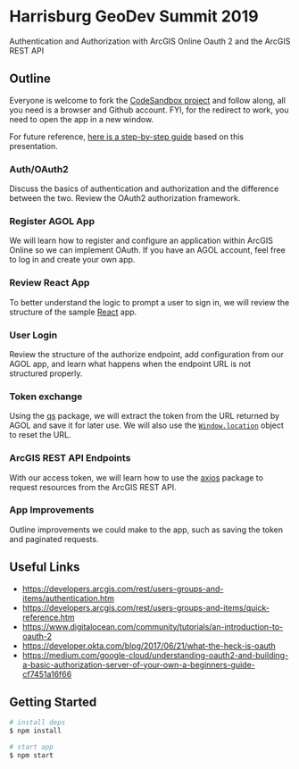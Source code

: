# Harrisburg GeoDev Summit 2019

Authentication and Authorization with ArcGIS Online Oauth 2 and the ArcGIS REST API

## Outline
Everyone is welcome to fork the [CodeSandbox project](https://codesandbox.io/s/53m9km4lj4) and follow along, all you need is a browser and Github account. FYI, for the redirect to work, you need to open the app in a new window.  

For future reference, [here is a step-by-step guide](https://link.medium.com/AdENWN1pwU) based on this presentation.

### Auth/OAuth2
Discuss the basics of authentication and authorization and the difference between the two. Review the OAuth2 authorization framework.

### Register AGOL App
We will learn how to register and configure an application within ArcGIS Online so we can implement OAuth. If you have an AGOL account, feel free to log in and create your own app.

### Review React App
To better understand the logic to prompt a user to sign in, we will review the structure of the sample [React](https://github.com/facebook/react) app.

### User Login
Review the structure of the authorize endpoint, add configuration from our AGOL app, and learn what happens when the endpoint URL is not structured properly.

### Token exchange
Using the [qs](https://github.com/ljharb/qs) package, we will extract the token from the URL returned by AGOL and save it for later use. We will also use the [`Window.location`](https://developer.mozilla.org/en-US/docs/Web/API/Window/location) object to reset the URL.

### ArcGIS REST API Endpoints
With our access token, we will learn how to use the [axios](https://github.com/axios/axios) package to request resources from the ArcGIS REST API.

### App Improvements
Outline improvements we could make to the app, such as saving the token and paginated requests.

## Useful Links
- https://developers.arcgis.com/rest/users-groups-and-items/authentication.htm
- https://developers.arcgis.com/rest/users-groups-and-items/quick-reference.htm
- https://www.digitalocean.com/community/tutorials/an-introduction-to-oauth-2
- https://developer.okta.com/blog/2017/06/21/what-the-heck-is-oauth
- https://medium.com/google-cloud/understanding-oauth2-and-building-a-basic-authorization-server-of-your-own-a-beginners-guide-cf7451a16f66

## Getting Started
```bash
# install deps
$ npm install

# start app
$ npm start
```
